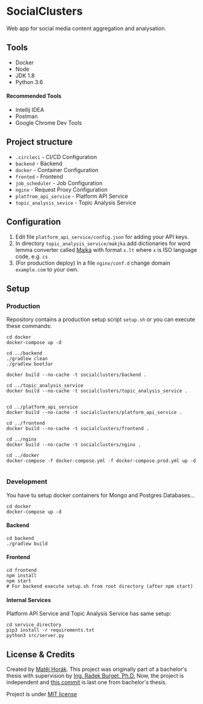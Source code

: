# SocialClusters
Web app for social media content aggregation and analysation.

## Tools

- Docker
- Node
- JDK 1.8
- Python 3.6

#### Recommended Tools

- Intellij IDEA
- Postman
- Google Chrome Dev Tools

## Project structure

- `.circleci` - CI/CD Configuration
- `backend` - Backend
- `docker` - Container Configuration
- `fronted` - Frontend
- `job_scheduler` - Job Configuration
- `nginx` - Request Proxy Configuration
- `platfrom_api_service` - Platform API Service
- `topic_analysis_sevice` - Topic Analysis Service

## Configuration

1. Edit file `platform_api_service/config.json` for adding your API keys.
2. In directory `topic_analysis_service/makjka` add dictionaries for word lemma converter called [Majka](https://nlp.fi.muni.cz/ma/) with format `x.lt` where `x` is ISO language code, e.g. `cs`
3. (For production deploy) In a file `nginx/conf.d` change domain `example.com` to your own. 

## Setup




### Production
Repository contains a production setup script `setup.sh` or you can execute these commands:
```$xslt
cd docker
docker-compose up -d

cd ../backend
./gradlew clean
./gradlew bootJar

docker build --no-cache -t socialclusters/backend .

cd ../topic_analysis_service
docker build --no-cache -t socialclusters/topic_analysis_service .


cd ../platform_api_service
docker build --no-cache -t socialclusters/platform_api_service .

cd ../frontend
docker build --no-cache -t socialclusters/frontend .

cd ../nginx
docker build --no-cache -t socialclusters/nginx .

cd ../docker
docker-compose -f docker-compose.yml -f docker-compose.prod.yml up -d


```

### Development

You have tu setup docker containers for Mongo and Postgres Databases... 
```$xslt
cd docker
docker-compose up -d
```

#### Backend
```$xslt
cd backend
./gradlew build
```

 
 #### Frontend
 ```$xslt
 cd frontend
 npm install
 npm start
 # For backend execute setup.sh from root directory (after npm start)
 ```
 
 #### Internal Services
 Platform API Service and Topic Analysis Service has same setup:
 ```$xslt
 cd service_directory
 pip3 install -r requirements.txt
 python3 src/server.py
 ```


## License & Credits

Created by [Matěj Horák](https://horm.cz). This project was originally part of a bachelor's thesis with supervision by [Ing. Radek Burget, Ph.D.](http://www.fit.vutbr.cz/~burgetr/index.php.cs) Now, the project is independent and [this commit](https://github.com/Horm/socialclusters/commit/f4836dbf5fc352ee4a0956b0f29cd224a61bbb1b) is last one from bachelor's thesis. 

Project is under [MIT license](https://github.com/Horm/socialclusters/blob/master/LICENSE) 


